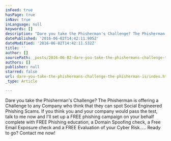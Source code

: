 ```yaml
---
inFeed: true
hasPage: true
inNav: true
inLanguage: null
keywords: []
description: "Dare you take the Phisherman's Challenge? The Phisherman is offering a Challenge to any Company who think that they can spot Social Engineered Phishing Scams. If you think you and your company would pass the test, talk to me now and I'll set up a FREE phishing campaign on your behalf complete with FREE Phishing education, a Domain Spoofing check, a Free Email Exposure check and a FREE Evaluation of your Cyber Risk..... Ready to go? Contact me now!"
datePublished: '2016-06-02T14:42:11.905Z'
dateModified: '2016-06-02T14:42:11.532Z'
title: ''
author: []
sourcePath: _posts/2016-06-02-dare-you-take-the-phishermans-challenge-the-phisherman-is.md
authors: []
publisher: null
starred: false
url: dare-you-take-the-phishermans-challenge-the-phisherman-is/index.html
_type: Article

---
```

Dare you take the Phisherman's Challenge? The Phisherman is offering a Challenge to any Company who think that they can spot Social Engineered Phishing Scams. If you think you and your company would pass the test, talk to me now and I'll set up a FREE phishing campaign on your behalf complete with FREE Phishing education, a Domain Spoofing check, a Free Email Exposure check and a FREE Evaluation of your Cyber Risk..... Ready to go? Contact me now!